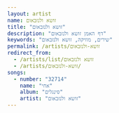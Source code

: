 ```yaml
---
layout: artist
name: זושא ולנזבאום
title: "זושא ולנזבאום"
description: "דף האמן זושא ולנזבאום"
keywords: "שירים, מוזיקה, זושא ולנזבאום"
permalink: /artists/זושא-ולנזבאום
redirect_from:
  - /artists/list/זושא ולנזבאום
  - /artists/זושא-ולנזבאום/
songs:
  - number: "32714"
    name: "אחי"
    album: "סינגלים"
    artist: "זושא ולנזבאום"
---
```

